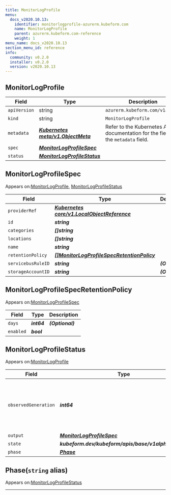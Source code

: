 ```yaml
---
title: MonitorLogProfile
menu:
  docs_v2020.10.13:
    identifier: monitorlogprofile-azurerm.kubeform.com
    name: MonitorLogProfile
    parent: azurerm.kubeform.com-reference
    weight: 1
menu_name: docs_v2020.10.13
section_menu_id: reference
info:
  community: v0.2.0
  installer: v0.2.0
  version: v2020.10.13
---
```


## MonitorLogProfile
| Field | Type | Description |
| ------ | ----- | ----------- |
| `apiVersion` | string | `azurerm.kubeform.com/v1alpha1` |
|    `kind` | string | `MonitorLogProfile` |
| `metadata` | ***[Kubernetes meta/v1.ObjectMeta](https://kubernetes.io/docs/reference/generated/kubernetes-api/v1.13/#objectmeta-v1-meta)***|Refer to the Kubernetes API documentation for the fields of the `metadata` field.|
| `spec` | ***[MonitorLogProfileSpec](#monitorlogprofilespec)***||
| `status` | ***[MonitorLogProfileStatus](#monitorlogprofilestatus)***||
## MonitorLogProfileSpec

Appears on:[MonitorLogProfile](#monitorlogprofile), [MonitorLogProfileStatus](#monitorlogprofilestatus)

| Field | Type | Description |
| ------ | ----- | ----------- |
| `providerRef` | ***[Kubernetes core/v1.LocalObjectReference](https://kubernetes.io/docs/reference/generated/kubernetes-api/v1.13/#localobjectreference-v1-core)***||
| `id` | ***string***||
| `categories` | ***[]string***||
| `locations` | ***[]string***||
| `name` | ***string***||
| `retentionPolicy` | ***[[]MonitorLogProfileSpecRetentionPolicy](#monitorlogprofilespecretentionpolicy)***||
| `servicebusRuleID` | ***string***| ***(Optional)*** |
| `storageAccountID` | ***string***| ***(Optional)*** |
## MonitorLogProfileSpecRetentionPolicy

Appears on:[MonitorLogProfileSpec](#monitorlogprofilespec)

| Field | Type | Description |
| ------ | ----- | ----------- |
| `days` | ***int64***| ***(Optional)*** |
| `enabled` | ***bool***||
## MonitorLogProfileStatus

Appears on:[MonitorLogProfile](#monitorlogprofile)

| Field | Type | Description |
| ------ | ----- | ----------- |
| `observedGeneration` | ***int64***| ***(Optional)*** Resource generation, which is updated on mutation by the API Server.|
| `output` | ***[MonitorLogProfileSpec](#monitorlogprofilespec)***| ***(Optional)*** |
| `state` | ***kubeform.dev/kubeform/apis/base/v1alpha1.State***| ***(Optional)*** |
| `phase` | ***[Phase](#phase)***| ***(Optional)*** |
## Phase(`string` alias)

Appears on:[MonitorLogProfileStatus](#monitorlogprofilestatus)

---
